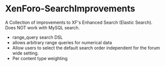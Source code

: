 # XenForo-SearchImprovements

A Collection of improvements to XF's Enhanced Search (Elastic Search). Does NOT work with MySQL search.

- range_query search DSL
 - allows arbitrary range queries for numerical data
- Allow users to select the default search order independent for the forum wide setting.
- Per content type weighting

